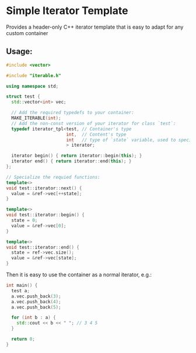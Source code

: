 # Simple Iterator Template

Provides a header-only C++ iterator template that is easy to adapt for any custom container

## Usage:

```C++
#include <vector>

#include "iterable.h"

using namespace std;

struct test {
  std::vector<int> vec;

  // Add the required typedefs to your container:
  MAKE_ITERABLE(int);
  // Add the non-const version of your iterator for class `test`:
  typedef iterator_tpl<test, // Container's type
                       int,  // Content's type
                       int   // type of `state` variable, used to specialize the template below.
                       > iterator;

  iterator begin() { return iterator::begin(this); }
  iterator end() { return iterator::end(this); }
};

// Specialize the requied functions:
template<>
void test::iterator::next() {
  value = &ref->vec[++state];
}

template<>
void test::iterator::begin() {
  state = 0;
  value = &ref->vec[0];
}

template<>
void test::iterator::end() {
  state = ref->vec.size();
  value = &ref->vec[state];
}
```

Then it is easy to use the container as a normal iterator, e.g.:

```C++
int main() {
  test a;
  a.vec.push_back(3);
  a.vec.push_back(4);
  a.vec.push_back(5);

  for (int b : a) {
    std::cout << b << " "; // 3 4 5
  }

  return 0;
}
```

